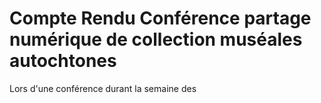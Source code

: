 # Compte Rendu Conférence partage numérique de collection muséales autochtones

Lors d'une conférence durant la semaine des 
